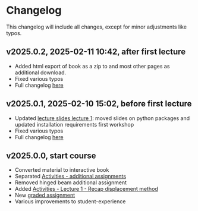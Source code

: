 # Changelog

This changelog will include all changes, except for minor adjustments like typos.

## v2025.0.2, 2025-02-11 10:42, after first lecture
- Added html export of book as a zip to [](./course_information.md) and most other pages as additional download.
- Fixed various typos
- Full changelog [here](https://github.com/CIEM5000-2025/book/releases/tag/v2025.0.2)

## v2025.0.1, 2025-02-10 15:02, before first lecture
- Updated [lecture slides lecture 1](./lecture1.md): moved slides on python packages and updated installation requirements first workshop
- Fixed various typos
- Full changelog [here](https://github.com/CIEM5000-2025/book/releases/tag/v2025.0.1)

## v2025.0.0, start course
- Converted material to interactive book
- Separated [Activities - additional assignments](./additional.md)
- Removed hinged beam additional assignment
- Added [Activities - Lecture 1 - Recap displacement method](./lecture1/displacement.md)
- New [graded assignment](./assignment.md)
- Various improvements to student-experience
